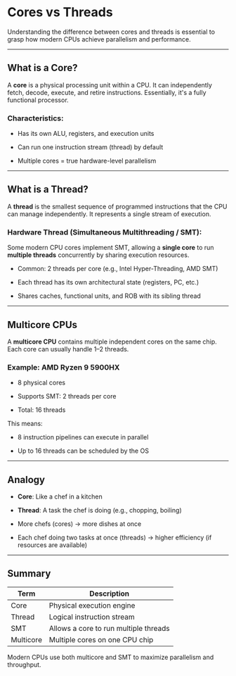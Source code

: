 # Cores vs Threads

Understanding the difference between cores and threads is essential to grasp how modern CPUs achieve parallelism and performance.

---

## What is a Core?

A **core** is a physical processing unit within a CPU. It can independently fetch, decode, execute, and retire instructions. Essentially, it's a fully functional processor.

### Characteristics:

- Has its own ALU, registers, and execution units
    
- Can run one instruction stream (thread) by default
    
- Multiple cores = true hardware-level parallelism
    

---

## What is a Thread?

A **thread** is the smallest sequence of programmed instructions that the CPU can manage independently. It represents a single stream of execution.

### Hardware Thread (Simultaneous Multithreading / SMT):

Some modern CPU cores implement SMT, allowing a **single core** to run **multiple threads** concurrently by sharing execution resources.

- Common: 2 threads per core (e.g., Intel Hyper-Threading, AMD SMT)
    
- Each thread has its own architectural state (registers, PC, etc.)
    
- Shares caches, functional units, and ROB with its sibling thread
    

---

## Multicore CPUs

A **multicore CPU** contains multiple independent cores on the same chip. Each core can usually handle 1–2 threads.

### Example: AMD Ryzen 9 5900HX

- 8 physical cores
    
- Supports SMT: 2 threads per core
    
- Total: 16 threads
    

This means:

- 8 instruction pipelines can execute in parallel
    
- Up to 16 threads can be scheduled by the OS
    

---

## Analogy

- **Core**: Like a chef in a kitchen
    
- **Thread**: A task the chef is doing (e.g., chopping, boiling)
    
- More chefs (cores) → more dishes at once
    
- Each chef doing two tasks at once (threads) → higher efficiency (if resources are available)
    

---

## Summary

|Term|Description|
|---|---|
|Core|Physical execution engine|
|Thread|Logical instruction stream|
|SMT|Allows a core to run multiple threads|
|Multicore|Multiple cores on one CPU chip|

Modern CPUs use both multicore and SMT to maximize parallelism and throughput.